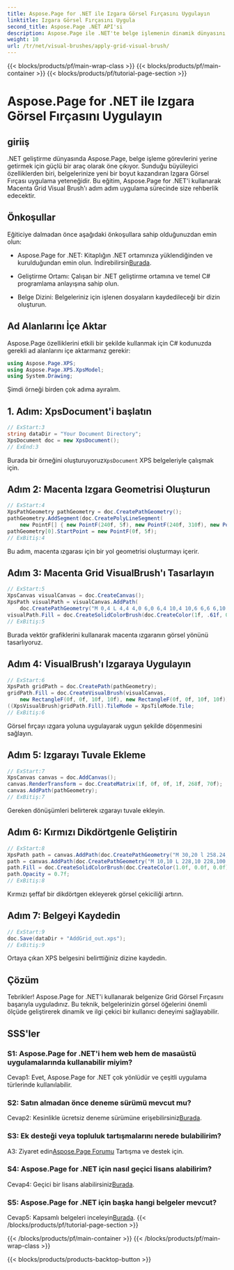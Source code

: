 ```yaml
---
title: Aspose.Page for .NET ile Izgara Görsel Fırçasını Uygulayın
linktitle: Izgara Görsel Fırçasını Uygula
second_title: Aspose.Page .NET API'si
description: Aspose.Page ile .NET'te belge işlemenin dinamik dünyasını keşfedin. Görsel açıdan etkileyici belgeler için Izgara Görsel Fırçasını nasıl uygulayacağınızı öğrenin.
weight: 10
url: /tr/net/visual-brushes/apply-grid-visual-brush/
---
```


{{< blocks/products/pf/main-wrap-class >}}
{{< blocks/products/pf/main-container >}}
{{< blocks/products/pf/tutorial-page-section >}}

# Aspose.Page for .NET ile Izgara Görsel Fırçasını Uygulayın

## giriiş

.NET geliştirme dünyasında Aspose.Page, belge işleme görevlerini yerine getirmek için güçlü bir araç olarak öne çıkıyor. Sunduğu büyüleyici özelliklerden biri, belgelerinize yeni bir boyut kazandıran Izgara Görsel Fırçası uygulama yeteneğidir. Bu eğitim, Aspose.Page for .NET'i kullanarak Macenta Grid Visual Brush'ı adım adım uygulama sürecinde size rehberlik edecektir.

## Önkoşullar

Eğiticiye dalmadan önce aşağıdaki önkoşullara sahip olduğunuzdan emin olun:

-  Aspose.Page for .NET: Kitaplığın .NET ortamınıza yüklendiğinden ve kurulduğundan emin olun. İndirebilirsin[Burada](https://releases.aspose.com/page/net/).

- Geliştirme Ortamı: Çalışan bir .NET geliştirme ortamına ve temel C# programlama anlayışına sahip olun.

- Belge Dizini: Belgeleriniz için işlenen dosyaların kaydedileceği bir dizin oluşturun.

## Ad Alanlarını İçe Aktar

Aspose.Page özelliklerini etkili bir şekilde kullanmak için C# kodunuzda gerekli ad alanlarını içe aktarmanız gerekir:

```csharp
using Aspose.Page.XPS;
using Aspose.Page.XPS.XpsModel;
using System.Drawing;
```

Şimdi örneği birden çok adıma ayıralım.

## 1. Adım: XpsDocument'i başlatın

```csharp
// ExStart:3
string dataDir = "Your Document Directory";
XpsDocument doc = new XpsDocument();
// ExEnd:3
```

 Burada bir örneğini oluşturuyoruz`XpsDocument` XPS belgeleriyle çalışmak için.

## Adım 2: Macenta Izgara Geometrisi Oluşturun

```csharp
// ExStart:4
XpsPathGeometry pathGeometry = doc.CreatePathGeometry();
pathGeometry.AddSegment(doc.CreatePolyLineSegment(
    new PointF[] { new PointF(240f, 5f), new PointF(240f, 310f), new PointF(0f, 310f) }));
pathGeometry[0].StartPoint = new PointF(0f, 5f);
// ExBitiş:4
```

Bu adım, macenta ızgarası için bir yol geometrisi oluşturmayı içerir.

## Adım 3: Macenta Grid VisualBrush'ı Tasarlayın

```csharp
// ExStart:5
XpsCanvas visualCanvas = doc.CreateCanvas();
XpsPath visualPath = visualCanvas.AddPath(
    doc.CreatePathGeometry("M 0,4 L 4,4 4,0 6,0 6,4 10,4 10,6 6,6 6,10 4,10 4,6 0,6 Z"));
visualPath.Fill = doc.CreateSolidColorBrush(doc.CreateColor(1f, .61f, 0.1f, 0.61f));
// ExBitiş:5
```

Burada vektör grafiklerini kullanarak macenta ızgaranın görsel yönünü tasarlıyoruz.

## Adım 4: VisualBrush'ı Izgaraya Uygulayın

```csharp
// ExStart:6
XpsPath gridPath = doc.CreatePath(pathGeometry);
gridPath.Fill = doc.CreateVisualBrush(visualCanvas,
    new RectangleF(0f, 0f, 10f, 10f), new RectangleF(0f, 0f, 10f, 10f));
((XpsVisualBrush)gridPath.Fill).TileMode = XpsTileMode.Tile;
// ExBitiş:6
```

Görsel fırçayı ızgara yoluna uygulayarak uygun şekilde döşenmesini sağlayın.

## Adım 5: Izgarayı Tuvale Ekleme

```csharp
// ExStart:7
XpsCanvas canvas = doc.AddCanvas();
canvas.RenderTransform = doc.CreateMatrix(1f, 0f, 0f, 1f, 268f, 70f);
canvas.AddPath(pathGeometry);
// ExBitiş:7
```

Gereken dönüşümleri belirterek ızgarayı tuvale ekleyin.

## Adım 6: Kırmızı Dikdörtgenle Geliştirin

```csharp
// ExStart:8
XpsPath path = canvas.AddPath(doc.CreatePathGeometry("M 30,20 l 258.24,0 0,56.64 -258.24,0 Z"));
path = canvas.AddPath(doc.CreatePathGeometry("M 10,10 L 228,10 228,100 10,100"));
path.Fill = doc.CreateSolidColorBrush(doc.CreateColor(1.0f, 0.0f, 0.0f));
path.Opacity = 0.7f;
// ExBitiş:8
```

Kırmızı şeffaf bir dikdörtgen ekleyerek görsel çekiciliği artırın.

## Adım 7: Belgeyi Kaydedin

```csharp
// ExStart:9
doc.Save(dataDir + "AddGrid_out.xps");
// ExBitiş:9
```

Ortaya çıkan XPS belgesini belirttiğiniz dizine kaydedin.

## Çözüm

Tebrikler! Aspose.Page for .NET'i kullanarak belgenize Grid Görsel Fırçasını başarıyla uyguladınız. Bu teknik, belgelerinizin görsel öğelerini önemli ölçüde geliştirerek dinamik ve ilgi çekici bir kullanıcı deneyimi sağlayabilir.

## SSS'ler

### S1: Aspose.Page for .NET'i hem web hem de masaüstü uygulamalarında kullanabilir miyim?

Cevap1: Evet, Aspose.Page for .NET çok yönlüdür ve çeşitli uygulama türlerinde kullanılabilir.

### S2: Satın almadan önce deneme sürümü mevcut mu?

 Cevap2: Kesinlikle ücretsiz deneme sürümüne erişebilirsiniz[Burada](https://releases.aspose.com/).

### S3: Ek desteği veya topluluk tartışmalarını nerede bulabilirim?

 A3: Ziyaret edin[Aspose.Page Forumu](https://forum.aspose.com/c/page/39) Tartışma ve destek için.

### S4: Aspose.Page for .NET için nasıl geçici lisans alabilirim?

 Cevap4: Geçici bir lisans alabilirsiniz[Burada](https://purchase.aspose.com/temporary-license/).

### S5: Aspose.Page for .NET için başka hangi belgeler mevcut?

 Cevap5: Kapsamlı belgeleri inceleyin[Burada](https://reference.aspose.com/page/net/).
{{< /blocks/products/pf/tutorial-page-section >}}

{{< /blocks/products/pf/main-container >}}
{{< /blocks/products/pf/main-wrap-class >}}

{{< blocks/products/products-backtop-button >}}

